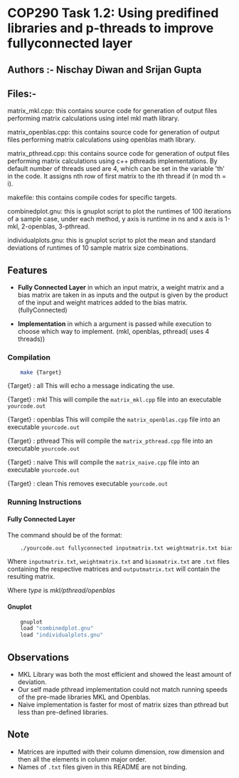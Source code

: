 # COP290 Task 1.2: Using predifined libraries and p-threads to improve fullyconnected layer

## Authors :- Nischay Diwan and Srijan Gupta

## Files:-

matrix_mkl.cpp: this contains source code for generation of output files performing matrix calculations using intel mkl math library.

matrix_openblas.cpp: this contains source code for generation of output files performing matrix calculations using openblas math library.

matrix_pthread.cpp: this contains source code for generation of output files performing matrix calculations using c++ pthreads implementations. By default number of threads used are 4, which can be set in the variable 'th' in the code. It assigns nth row of first matrix to the ith thread if (n mod th = i).

makefile: this contains compile codes for specific targets.

combinedplot.gnu: this is gnuplot script to plot the runtimes of 100 iterations of a sample case, under each method, y axis is runtime in ns and x axis is 1-mkl, 2-openblas, 3-pthread.

individualplots.gnu: this is gnuplot script to plot the mean and standard deviations of runtimes of 10 sample matrix size combinations.

## Features

- **Fully Connected Layer** in which an input matrix, a weight matrix and a bias matrix are taken in as inputs and the output is given by the product of the input and weight matrices added to the bias matrix. (fullyConnected)

- **Implementation** in which a argument is passed while execution to choose which way to implement. (mkl, openblas, pthread( uses 4 threads))

### Compilation

```bash
    make {Target}
```

{Target} : all
This will echo a message indicating the use.

{Target} : mkl
This will compile the `matrix_mkl.cpp` file into an executable `yourcode.out`

{Target} : openblas
This will compile the `matrix_openblas.cpp` file into an executable `yourcode.out`

{Target} : pthread
This will compile the `matrix_pthread.cpp` file into an executable `yourcode.out`

{Target} : naive
This will compile the `matrix_naive.cpp` file into an executable `yourcode.out`

{Target} : clean
This removes executable `yourcode.out`

### Running Instructions

#### Fully Connected Layer

The command should be of the format:

```bash
    ./yourcode.out fullyconnected inputmatrix.txt weightmatrix.txt biasmatrix.txt outputmatrix.txt type
```

Where `inputmatrix.txt`, `weightmatrix.txt` and `biasmatrix.txt` are `.txt` files containing the respective matrices and `outputmatrix.txt` will contain the resulting matrix.

Where *type* is *mkl/pthread/openblas*

#### Gnuplot

```bash
    gnuplot
    load "combinedplot.gnu"
    load "individualplots.gnu"
```

## Observations

- MKL Library was both the most efficient and showed the least amount of deviation.
- Our self made pthread implementation could not match running speeds of the pre-made libraries MKL and Openblas.
- Naive implementation is faster for most of matrix sizes than pthread but less than pre-defined libraries.

## Note

- Matrices are inputted with their column dimension, row dimension and then all the elements in column major order.
- Names of `.txt` files given in this README are not binding.
